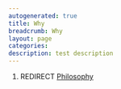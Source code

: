 ```yaml
---
autogenerated: true
title: Why
breadcrumb: Why
layout: page
categories: 
description: test description
---
```


1.  REDIRECT [Philosophy](Philosophy "wikilink")
